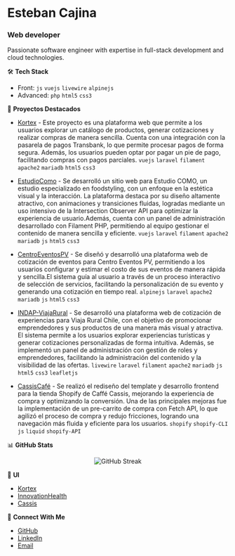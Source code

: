 # Esteban Cajina
### Web developer

Passionate software engineer with expertise in full-stack development and cloud technologies.

🛠️ **Tech Stack**
- Front: `js` `vuejs` `livewire` `alpinejs`
- Advanced: `php` `html5` `css3`

🔭 **Proyectos Destacados**
- [Kortex](https://new.kortex.cl/aB3c5d7eF9gH1) - Este proyecto es una plataforma web que permite a los usuarios explorar un catálogo de productos, generar cotizaciones y realizar compras de manera sencilla. Cuenta con una integración con la pasarela de pagos Transbank, lo que permite procesar pagos de forma segura. Además, los usuarios pueden optar por pagar un pie de pago, facilitando compras con pagos parciales.
`vuejs` `laravel` `filament` `apache2` `mariadb` `html5` `css3`

- [EstudioComo](https://www.estudiocomo.com) - Se desarrolló un sitio web para Estudio COMO, un estudio especializado en foodstyling, con un enfoque en la estética visual y la interacción. La plataforma destaca por su diseño altamente atractivo, con animaciones y transiciones fluidas, logradas mediante un uso intensivo de la Intersection Observer API para optimizar la experiencia de usuario.Además, cuenta con un panel de administración desarrollado con Filament PHP, permitiendo al equipo gestionar el contenido de manera sencilla y eficiente.
`vuejs` `laravel` `filament` `apache2` `mariadb` `js` `html5` `css3`

- [CentroEventosPV](https://centroeventospv.cl/) - Se diseñó y desarrolló una plataforma web de cotización de eventos para Centro Eventos PV, permitiendo a los usuarios configurar y estimar el costo de sus eventos de manera rápida y sencilla.El sistema guía al usuario a través de un proceso interactivo de selección de servicios, facilitando la personalización de su evento y generando una cotización en tiempo real.
`alpinejs` `laravel` `apache2` `mariadb` `js` `html5` `css3`

- [INDAP-ViajaRural](https://viajaruralchile.cl/) - Se desarrolló una plataforma web de cotización de experiencias para Viaja Rural Chile, con el objetivo de promocionar emprendedores y sus productos de una manera más visual y atractiva.
El sistema permite a los usuarios explorar experiencias turísticas y generar cotizaciones personalizadas de forma intuitiva. Además, se implementó un panel de administración con gestión de roles y emprendedores, facilitando la administración del contenido y la visibilidad de las ofertas.
`livewire` `laravel` `filament` `apache2` `mariadb` `js` `html5` `css3` `leafletjs`

- [CassisCafé](https://cassiscafe.com/) - Se realizó el rediseño del template y desarrollo frontend para la tienda Shopify de Caffé Cassis, mejorando la experiencia de compra y optimizando la conversión.
Una de las principales mejoras fue la implementación de un pre-carrito de compra con Fetch API, lo que agilizó el proceso de compra y redujo fricciones, logrando una navegación más fluida y eficiente para los usuarios.
`shopify` `shopify-CLI` `js` `liquid` `shopify-API`

📊 **GitHub Stats**
<p align="center">
  <img src="https://github-readme-streak-stats.herokuapp.com/?user=veggigit&theme=dark" alt="GitHub Streak" />
</p>

🤝 **UI**
- [Kortex]([https://github.com/veggigit](https://www.figma.com/design/eMgb9ShrqM24VReeYMxSaT/kortex-2025?node-id=0-1&t=z0qYxnrnE87SXZWD-1))
- [InnovationHealth](https://www.figma.com/design/T4sqjH9AvuSaCPdpK8IjtG/Dise%C3%B1o-IH?node-id=0-1&t=YegeDCHtV0u6IotS-1)
- [Cassis](https://www.figma.com/design/IXYVfZC4QjMolzmP8FnUav/cassis-E2-PRECART-%7C-CART-FINAL?node-id=0-1&p=f&t=sXNWce0L0B3WXLvI-0)

🤝 **Connect With Me**
- [GitHub](https://github.com/veggigit)
- [LinkedIn](https://www.linkedin.com/in/mestebancajina/)
- [Email](mailto:estebancajina@gmail.com)
